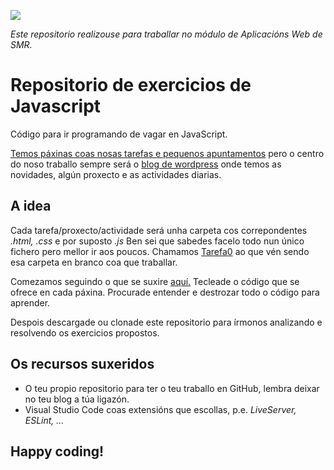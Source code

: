 <a href="https://irocho.wordpress.com"> <img src="./logo.png"/> </a>

_Este repositorio realizouse para traballar no módulo de Aplicacións Web de SMR._

# Repositorio de exercicios de Javascript

Código para ir programando de vagar en JavaScript.

[Temos páxinas coas nosas tarefas e pequenos apuntamentos](https://irocho.github.io/organizar/indexjs.html) pero o centro do noso traballo sempre será o [blog de wordpress](https://irocho.wordpress.com/tag/javascript/) onde temos as novidades, algún proxecto e as actividades diarias.

## A idea

 Cada tarefa/proxecto/actividade será unha carpeta cos correpondentes _.html, .css_ e por suposto _.js_ Ben sei que sabedes facelo todo nun único fichero pero  mellor ir aos poucos. Chamamos [Tarefa0](https://github.com/irocho/exerciciosJavascript/tree/master/Tarefa0) ao que vén sendo esa carpeta en branco coa que traballar.

Comezamos seguindo o que se suxire [aquí.](https://irocho.github.io/organizar/indexjs.html) Tecleade o código que se ofrece en cada páxina. Procurade entender e destrozar todo o código para aprender.

Despois descargade ou clonade este repositorio para írmonos analizando e resolvendo os exercicios propostos.



##  Os recursos suxeridos

 + O teu propio repositorio para ter o teu traballo en GitHub, lembra deixar no teu blog a túa ligazón.
 + Visual Studio Code coas extensións que escollas, p.e. _LiveServer, ESLint, ..._

## Happy coding!
